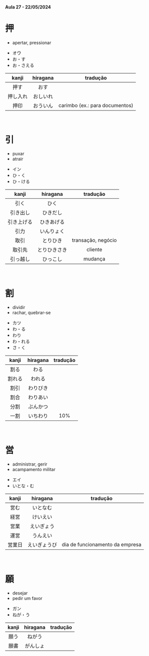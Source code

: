 #### Aula 27 - 22/05/2024


# 押
- apertar, pressionar

<ul><li>オウ</li><li>お・す</li><li>お・さえる</li></ul>

| kanji | hiragana | tradução |
|:---:|:---:|:---:|
| 押す | おす |  |
| 押し入れ | おしいれ |  |
| 押印 | おういん | carimbo (ex.: para documentos) |

<br>


# 引
<ul><li>puxar</li><li>atrair</li></ul>

<ul><li>イン</li><li>ひ・く</li><li>ひ・ける</li></ul>

| kanji | hiragana | tradução |
|:---:|:---:|:---:|
| 引く | ひく |  |
| 引き出し | ひきだし |  |
| 引き上げる | ひきあげる |  |
| 引力 | いんりょく |  |
| 取引 | とりひき | transação, negócio |
| 取引先 | とりひきさき | cliente |
| 引っ越し | ひっこし | mudança |

<br>


# 割
<ul><li>dividir</li><li>rachar, quebrar-se</li></ul>

<ul><li>カツ</li><li>わ・る</li><li>わり</li><li>わ・れる</li><li>さ・く</li></ul>

| kanji | hiragana | tradução |
|:---:|:---:|:---:|
| 割る | わる |  |
| 割れる | われる |  |
| 割引 | わりびき |  |
| 割合 | わりあい |  |
| 分割 | ぶんかつ |  |
| 一割 | いちわり | 10% |

<br>


# 営
<ul><li>administrar, gerir</li><li>acampamento militar</li></ul>

<ul><li>エイ</li><li>いとな・む</li></ul>

| kanji | hiragana | tradução |
|:---:|:---:|:---:|
| 営む | いとなむ |  |
| 経営 | けいえい |  |
| 営業 | えいぎょう |  |
| 運営 | うんえい |  |
| 営業日 | えいぎょうび | dia de funcionamento da empresa |

<br>


# 願
<ul><li>desejar</li><li>pedir um favor</li></ul>

<ul><li>ガン</li><li>ねが・う</li></ul>

| kanji | hiragana | tradução |
|:---:|:---:|:---:|
| 願う | ねがう |  |
| 願書 | がんしょ |  |